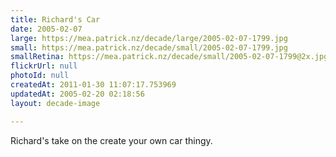 ```yaml
---
title: Richard's Car
date: 2005-02-07
large: https://mea.patrick.nz/decade/large/2005-02-07-1799.jpg
small: https://mea.patrick.nz/decade/small/2005-02-07-1799.jpg
smallRetina: https://mea.patrick.nz/decade/small/2005-02-07-1799@2x.jpg
flickrUrl: null
photoId: null
createdAt: 2011-01-30 11:07:17.753969
updatedAt: 2005-02-20 02:18:56
layout: decade-image

---
```

Richard's take on the create your own car thingy.
